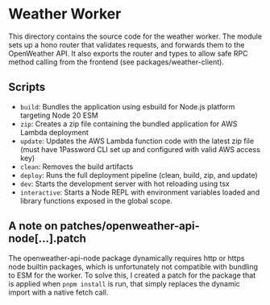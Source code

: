 # Weather Worker
This directory contains the source code for the weather worker. The module sets up a hono router that validates requests, and forwards them to the OpenWeather API. It also exports the router and types to allow safe RPC method calling from the frontend (see packages/weather-client).

## Scripts

- `build`: Bundles the application using esbuild for Node.js platform targeting Node 20 ESM
- `zip`: Creates a zip file containing the bundled application for AWS Lambda deployment
- `update`: Updates the AWS Lambda function code with the latest zip file (must have 1Password CLI set up and configured with valid AWS access key)
- `clean`: Removes the build artifacts
- `deploy`: Runs the full deployment pipeline (clean, build, zip, and update)
- `dev`: Starts the development server with hot reloading using tsx
- `interactive`: Starts a Node REPL with environment variables loaded and library functions exposed in the global scope.


## A note on patches/openweather-api-node[...].patch
The openweather-api-node package dynamically requires http or https node builtin packages, which is unfortunately not compatible with bundling to ESM for the worker. To solve this, I created a patch for the package that is applied when `pnpm install` is run, that simply replaces the dynamic import with a native fetch call.